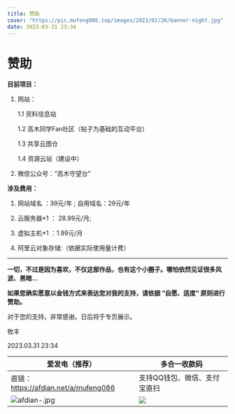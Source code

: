 ```yaml
---
title: 赞助
cover: "https://pic.mufeng086.top/images/2023/02/26/banner-night.jpg"
date: 2023-03-31 23:34
---
```


# 赞助

**目前项目：**

1. 网站：

   1.1 资料信息站

   1.2 高木同学Fan社区（帖子为基础的互动平台）

   1.3 共享云图仓

   1.4 资源云站（建设中）

2. 微信公众号：“高木守望台”

**涉及费用：**

1. 网站域名 ：39元/年 ; 自用域名：29元/年

2. 云服务器*1 ： 28.99元/月;

3. 虚拟主机*1 ：1.99元/月

4. 阿里云对象存储:（依据实际使用量计费）

---

**一切，不过是因为喜欢，不仅这部作品，也有这个小圈子。哪怕依然见证很多风波、黑暗...**



**如果您确实愿意以金钱方式来表达您对我的支持，请依据 “自愿、适度“ 原则进行赞助。**

对于您的支持，非常感谢。日后将于专页展示。

牧丰

2023.03.31 23:34

| 爱发电（推荐）                                               | 多合一收款码                                                 |
| ------------------------------------------------------------ | ------------------------------------------------------------ |
| 直链：https://afdian.net/a/mufeng086                         | 支持QQ钱包、微信、支付宝直扫                                 |
| ![afdian-.jpg](https://pic.mufeng086.top/images/2023/05/01/afdian-.jpg) | ![](https://pic.mufeng086.top/images/2023/03/19/QR-code.png) |
